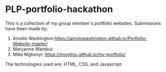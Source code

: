 # PLP-portfolio-hackathon
This is a collection of my group member's portfolio websites.
Submissions have been made by;
1. Amollo Washington:https://amolowashington.github.io/Portfolio-Website-master/
2. Maryanne Wambui:
3. Mike Mghenyi: https://morphiu.github.io/my-portfolio/

   
The technologies used are; HTML, CSS, and Javascript.
